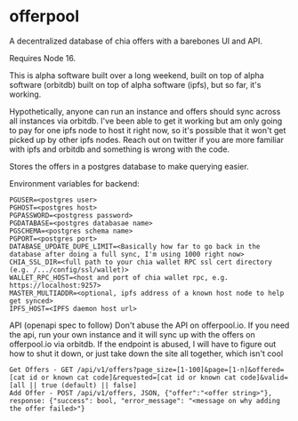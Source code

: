 # offerpool

A decentralized database of chia offers with a barebones UI and API.

Requires Node 16.

This is alpha software built over a long weekend, built on top of alpha software (orbitdb) built on top of alpha software (ipfs), but so far, it's working.

Hypothetically, anyone can run an instance and offers should sync across all instances via orbitdb. I've been able to get it working but am only going to pay for one ipfs node to host it right now, so it's possible that it won't get picked up by other ipfs nodes. Reach out on twitter if you are more familiar with ipfs and orbitdb and something is wrong with the code.

Stores the offers in a postgres database to make querying easier.

Environment variables for backend:
```env
PGUSER=<postgres user>
PGHOST=<postgres host>
PGPASSWORD=<postgress password>
PGDATABASE=<postgres databasae name>
PGSCHEMA=<postgres schema name>
PGPORT=<postgres port>
DATABASE_UPDATE_DUPE_LIMIT=<Basically how far to go back in the database after doing a full sync, I'm using 1000 right now>
CHIA_SSL_DIR=<full path to your chia wallet RPC ssl cert directory (e.g. /.../config/ssl/wallet)>
WALLET_RPC_HOST=<host and port of chia wallet rpc, e.g. https://localhost:9257>
MASTER_MULTIADDR=<optional, ipfs address of a known host node to help get synced>
IPFS_HOST=<IPFS daemon host url>
```

API (openapi spec to follow)
Don't abuse the API on offerpool.io. If you need the api, run your own instance and it will sync up with the offers on offerpool.io via orbitdb.
If the endpoint is abused, I will have to figure out how to shut it down, or just take down the site all together, which isn't cool
```
Get Offers - GET /api/v1/offers?page_size=[1-100]&page=[1-n]&offered=[cat id or known cat code]&requested=[cat id or known cat code]&valid=[all || true (default) || false]
Add Offer - POST /api/v1/offers, JSON, {"offer":"<offer string>"}, response: {"success": bool, "error_message": "<message on why adding the offer failed>"}
```
